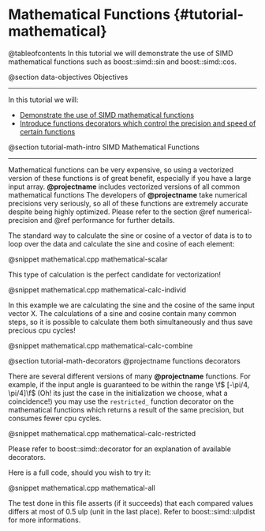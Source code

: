 Mathematical Functions {#tutorial-mathematical}
=========

@tableofcontents
In this tutorial we will demonstrate the use of SIMD mathematical functions
such as boost::simd::sin and boost::simd::cos.

@section data-objectives Objectives

-------------------------------------

In this tutorial we will:
- [Demonstrate the use of SIMD mathematical functions](#tutorial-math-intro)
- [Introduce functions decorators which control the precision and speed of certain functions](#tutorial-math-decorators)

@section tutorial-math-intro SIMD Mathematical Functions

-------------------------------------

Mathematical functions can be very expensive, so using a vectorized version of
these functions is of great benefit, especially if you have a large input array.
**@projectname**  includes vectorized versions of all common mathematical functions
The developers of **@projectname** take numerical precisions very seriously, so all of these
functions are extremely accurate despite being highly optimized. Please refer to the section
@ref numerical-precision and @ref performance for further details.

The standard way to calculate the sine or cosine of a vector of data is to to loop over the data
and calculate the sine and cosine of each element:

@snippet mathematical.cpp mathematical-scalar

This type of calculation is the perfect candidate for vectorization!

@snippet mathematical.cpp mathematical-calc-individ

In this example we are calculating the sine and the cosine of the same input vector X. The calculations
of a sine and cosine contain many common steps, so it is possible to calculate them both simultaneously
and thus save precious cpu cycles!

@snippet mathematical.cpp mathematical-calc-combine

@section tutorial-math-decorators @projectname functions decorators

There are several different versions of many **@projectname** functions. For
example, if the input angle is guaranteed to be within the range
\f$ [-\pi/4, \pi/4]\f$ (Oh! its just the case in the initialization we choose, what a coincidence!)
you may use the `restricted_` function decorator on the mathematical functions
which returns a result of the same precision, but consumes fewer cpu cycles.

@snippet mathematical.cpp mathematical-calc-restricted

Please refer to boost::simd::decorator for an explanation of available decorators.

Here is a full code, should you wish to try it:

@snippet mathematical.cpp mathematical-all

The test done in this file asserts (if it succeeds) that each compared values differs
at most of 0.5 ulp (unit in the last place). Refer to boost::simd::ulpdist for more informations.

